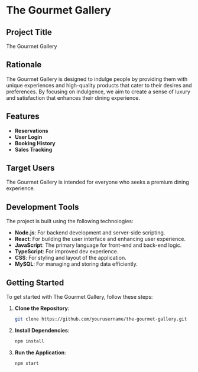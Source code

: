 # The Gourmet Gallery

## Project Title
The Gourmet Gallery

## Rationale
The Gourmet Gallery is designed to indulge people by providing them with unique experiences and high-quality products that cater to their desires and preferences. By focusing on indulgence, we aim to create a sense of luxury and satisfaction that enhances their dining experience.

## Features
- **Reservations**
- **User Login**
- **Booking History**
- **Sales Tracking**

## Target Users
The Gourmet Gallery is intended for everyone who seeks a premium dining experience.

## Development Tools
The project is built using the following technologies:
- **Node.js**: For backend development and server-side scripting.
- **React**: For building the user interface and enhancing user experience.
- **JavaScript**: The primary language for front-end and back-end logic.
- **TypeScript**: For improved dev experience.
- **CSS**: For styling and layout of the application.
- **MySQL**: For managing and storing data efficiently.

## Getting Started
To get started with The Gourmet Gallery, follow these steps:

1. **Clone the Repository**:
   ```bash
   git clone https://github.com/yourusername/the-gourmet-gallery.git

2. **Install Dependencies**:
   ```bash
   npm install
3. **Run the Application**:
   ```bash
   npm start

